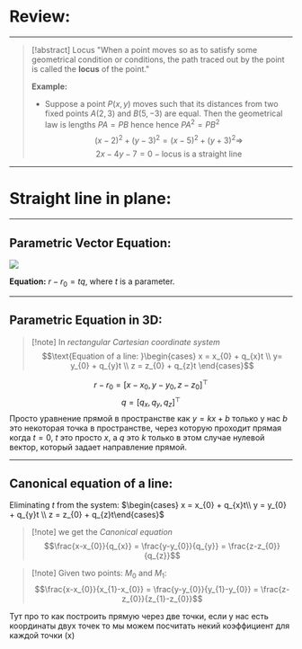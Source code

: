 # Review:
---
>[!abstract] Locus
>"When a point moves so as to satisfy some geometrical condition or conditions, the path traced out by the point is called the **locus** of the point."
>
>**Example:**
>- Suppose a point $P(x,y)$ moves such that its distances from two fixed points $A(2,3)$ and $B(5,-3)$ are equal. Then the geometrical law is lengths $PA = PB$ hence hence $PA^{2}= PB^{2}$
>  $$(x-2)^{2} + (y-3)^{2} = (x-5)^{2}+ (y+3)^{2} \Rightarrow$$
>  $$2x - 4y - 7 = 0 - \text{locus is a straight line}$$

---
# Straight line in plane:
---
## Parametric Vector Equation:

![](Pasted%20image%2020241009095851.png)

**Equation:** $r - r_{0} = tq$, where $t$ is a parameter.

---
## Parametric Equation in 3D:

>[!note] In *rectangular Cartesian coordinate system*
>$$\text{Equation of a line: }\begin{cases} 
 x = x_{0} + q_{x}t \\
 y= y_{0} + q_{y}t  \\
 z = z_{0} + q_{z}t 
\end{cases}$$

$$r - r_{0} = [x-x_{0}, y-y_{0}, z-z_{0}]^\top$$
$$q = [q_{x},q_{y},q_{z}]^\top$$
Просто уравнение прямой в пространстве как $y = kx + b$ только у нас $b$ это некоторая точка в пространстве, через которую проходит прямая когда $t = 0$,  $t$ это просто $x$, а $q$ это $k$ только в этом случае нулевой вектор, который задает направление прямой.

---
## Canonical equation of a line:

Eliminating $t$ from the system:
$\begin{cases} x = x_{0} + q_{x}t\\ y = y_{0} + q_{y}t \\ z = z_{0} + q_{z}t\end{cases}$

>[!note] we get the *Canonical equation*
>$$\frac{x-x_{0}}{q_{x}} = \frac{y-y_{0}}{q_{y}} = \frac{z-z_{0}}{q_{z}}$$

>[!note] Given two points: $M_{0}$ and $M_{1}$:
>$$\frac{x-x_{0}}{x_{1}-x_{0}} = \frac{y-y_{0}}{y_{1}-y_{0}} = \frac{z-z_{0}}{z_{1}-z_{0}}$$

Тут про то как построить прямую через две точки, если у нас есть координаты двух  точек то мы можем посчитать некий коэффициент для каждой точки (x)